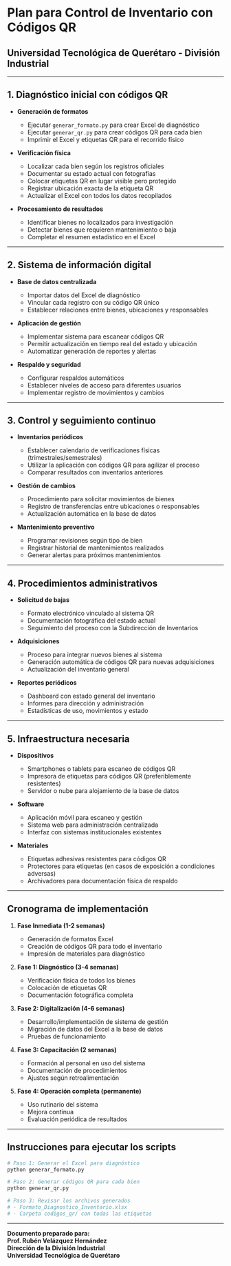 # Plan para Control de Inventario con Códigos QR
## Universidad Tecnológica de Querétaro - División Industrial

---

## 1. Diagnóstico inicial con códigos QR

- **Generación de formatos**
  - Ejecutar `generar_formato.py` para crear Excel de diagnóstico
  - Ejecutar `generar_qr.py` para crear códigos QR para cada bien
  - Imprimir el Excel y etiquetas QR para el recorrido físico

- **Verificación física**
  - Localizar cada bien según los registros oficiales
  - Documentar su estado actual con fotografías
  - Colocar etiquetas QR en lugar visible pero protegido
  - Registrar ubicación exacta de la etiqueta QR
  - Actualizar el Excel con todos los datos recopilados

- **Procesamiento de resultados**
  - Identificar bienes no localizados para investigación
  - Detectar bienes que requieren mantenimiento o baja
  - Completar el resumen estadístico en el Excel

---

## 2. Sistema de información digital

- **Base de datos centralizada**
  - Importar datos del Excel de diagnóstico
  - Vincular cada registro con su código QR único
  - Establecer relaciones entre bienes, ubicaciones y responsables

- **Aplicación de gestión**
  - Implementar sistema para escanear códigos QR
  - Permitir actualización en tiempo real del estado y ubicación
  - Automatizar generación de reportes y alertas

- **Respaldo y seguridad**
  - Configurar respaldos automáticos
  - Establecer niveles de acceso para diferentes usuarios
  - Implementar registro de movimientos y cambios

---

## 3. Control y seguimiento continuo

- **Inventarios periódicos**
  - Establecer calendario de verificaciones físicas (trimestrales/semestrales)
  - Utilizar la aplicación con códigos QR para agilizar el proceso
  - Comparar resultados con inventarios anteriores

- **Gestión de cambios**
  - Procedimiento para solicitar movimientos de bienes
  - Registro de transferencias entre ubicaciones o responsables
  - Actualización automática en la base de datos

- **Mantenimiento preventivo**
  - Programar revisiones según tipo de bien
  - Registrar historial de mantenimientos realizados
  - Generar alertas para próximos mantenimientos

---

## 4. Procedimientos administrativos

- **Solicitud de bajas**
  - Formato electrónico vinculado al sistema QR
  - Documentación fotográfica del estado actual
  - Seguimiento del proceso con la Subdirección de Inventarios

- **Adquisiciones**
  - Proceso para integrar nuevos bienes al sistema
  - Generación automática de códigos QR para nuevas adquisiciones
  - Actualización del inventario general

- **Reportes periódicos**
  - Dashboard con estado general del inventario
  - Informes para dirección y administración
  - Estadísticas de uso, movimientos y estado

---

## 5. Infraestructura necesaria

- **Dispositivos**
  - Smartphones o tablets para escaneo de códigos QR
  - Impresora de etiquetas para códigos QR (preferiblemente resistentes)
  - Servidor o nube para alojamiento de la base de datos

- **Software**
  - Aplicación móvil para escaneo y gestión
  - Sistema web para administración centralizada
  - Interfaz con sistemas institucionales existentes

- **Materiales**
  - Etiquetas adhesivas resistentes para códigos QR
  - Protectores para etiquetas (en casos de exposición a condiciones adversas)
  - Archivadores para documentación física de respaldo

---

## Cronograma de implementación

1. **Fase Inmediata (1-2 semanas)**
   - Generación de formatos Excel
   - Creación de códigos QR para todo el inventario
   - Impresión de materiales para diagnóstico

2. **Fase 1: Diagnóstico (3-4 semanas)**
   - Verificación física de todos los bienes
   - Colocación de etiquetas QR
   - Documentación fotográfica completa

3. **Fase 2: Digitalización (4-6 semanas)**
   - Desarrollo/implementación de sistema de gestión
   - Migración de datos del Excel a la base de datos
   - Pruebas de funcionamiento

4. **Fase 3: Capacitación (2 semanas)**
   - Formación al personal en uso del sistema
   - Documentación de procedimientos
   - Ajustes según retroalimentación

5. **Fase 4: Operación completa (permanente)**
   - Uso rutinario del sistema
   - Mejora continua
   - Evaluación periódica de resultados

---

## Instrucciones para ejecutar los scripts

```bash
# Paso 1: Generar el Excel para diagnóstico
python generar_formato.py

# Paso 2: Generar códigos QR para cada bien
python generar_qr.py

# Paso 3: Revisar los archivos generados
# - Formato_Diagnostico_Inventario.xlsx
# - Carpeta codigos_qr/ con todas las etiquetas
```

---

**Documento preparado para:**  
**Prof. Rubén Velázquez Hernández**  
**Dirección de la División Industrial**  
**Universidad Tecnológica de Querétaro**

